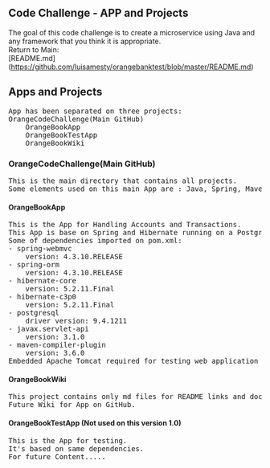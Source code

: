 ## Code Challenge - APP  and Projects
The goal of this code challenge is to create a microservice using Java and any framework that you think it is
appropriate.</br>
Return to Main: </br>
[README.md] (https://github.com/luisamesty/orangebanktest/blob/master/README.md)
## Apps and Projects
<pre>
App has been separated on three projects:
OrangeCodeChallenge(Main GitHub)
    OrangeBookApp
    OrangeBookTestApp
    OrangeBookWiki
</pre>
### OrangeCodeChallenge(Main GitHub)
<pre>
This is the main directory that contains all projects.
Some elements used on this main App are : Java, Spring, Maven, Hibernate, PostgreSQL, JUnit, Tomcat, HTML, CSS, MarkUP files.
</pre>
#### OrangeBookApp
<pre>
This is the App for Handling Accounts and Transactions.
This App is base on Spring and Hibernate running on a PostgreSQL Database.
Some of dependencies imported on pom.xml:
- spring-webmvc
    version: 4.3.10.RELEASE
- spring-orm
    version: 4.3.10.RELEASE
- hibernate-core
    version: 5.2.11.Final
- hibernate-c3p0
    version: 5.2.11.Final
- postgresql
    driver version: 9.4.1211
- javax.servlet-api
    version: 3.1.0
- maven-compiler-plugin
    version: 3.6.0
Embedded Apache Tomcat required for testing web application
</pre>
#### OrangeBookWiki
<pre>
This project contains only md files for README links and documentation.
Future Wiki for App on GitHub.
</pre>
#### OrangeBookTestApp (Not used on this version 1.0)
<pre>
This is the App for testing.
It's based on same dependencies.
For future Content.....
</pre>


